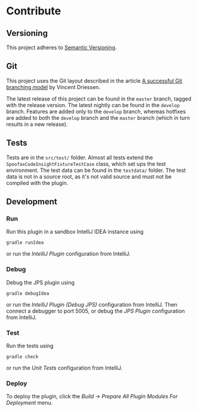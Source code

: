 # Contribute

## Versioning
This project adheres to [Semantic Versioning](http://semver.org/).


## Git
This project uses the Git layout described in the article [A successful
Git branching model](http://nvie.com/posts/a-successful-git-branching-model/)
by Vincent Driessen.

The latest release of this project can be found in the `master` branch,
tagged with the release version. The latest nightly can be found in the
`develop` branch. Features are added only to the `develop` branch,
whereas hotfixes are added to both the `develop` branch and the `master`
branch (which in turn results in a new release).


## Tests
Tests are in the `src/test/` folder. Almost all tests extend the
`SpoofaxCodeInsightFixtureTestCase` class, which set ups the test
 environment. The test data can be found in the `testdata/` folder.
 The test data is not in a source root, as it's not valid source
 and must not be compiled with the plugin.


## Development
### Run
Run this plugin in a sandbox IntelliJ IDEA instance using

```
gradle runIdea
```

or run the _IntelliJ Plugin_ configuration from IntelliJ.


### Debug
Debug the JPS plugin using 

```
gradle debugIdea
```

or run the _IntelliJ Plugin (Debug JPS)_ configuration from IntelliJ.
Then connect a debugger to port 5005, or debug the _JPS Plugin_
configuration from IntelliJ.


### Test
Run the tests using

```
gradle check
```

or run the _Unit Tests_ configuration from IntelliJ.


### Deploy
To deploy the plugin, click the _Build_ → _Prepare All Plugin Modules
For Deployment_ menu.
